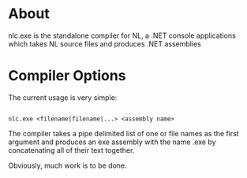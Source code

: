 # About #

nlc.exe is the standalone compiler for NL, a .NET console applications which takes NL source files and produces .NET assemblies


# Compiler Options #

The current usage is very simple:

```

nlc.exe <filename|filename|...> <assembly name>

```

The compiler takes a pipe delimited list of one or file names as the first argument and produces an exe assembly with the name <assembly name>.exe by concatenating all of their text together.

Obviously, much work is to be done.